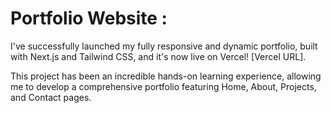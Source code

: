 
# Portfolio Website :


I've successfully launched my fully responsive and dynamic portfolio, built with Next.js and Tailwind CSS, and it's now live on Vercel! [Vercel URL].

This project has been an incredible hands-on learning experience, allowing me to develop a comprehensive portfolio featuring Home, About, Projects, and Contact pages.


 
